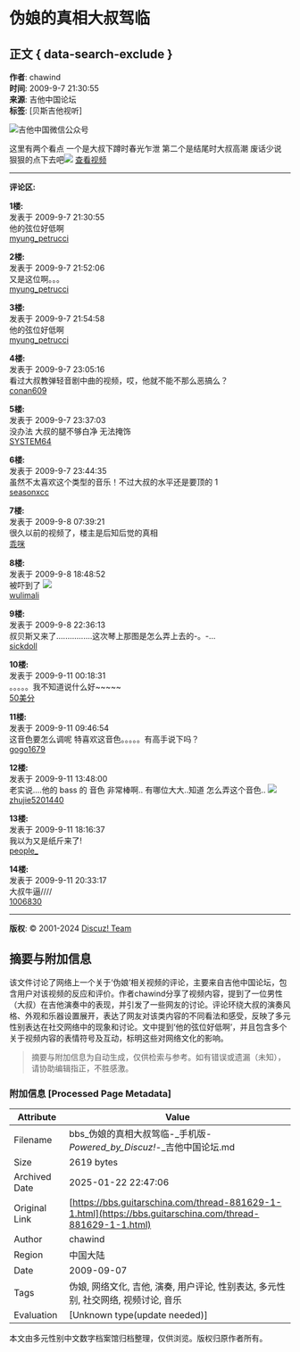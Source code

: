 # 伪娘的真相大叔驾临

## 正文 { data-search-exclude }


**作者**: chawind  
**时间**: 2009-9-7 21:30:55  
**来源**: 吉他中国论坛  
**标签**: [贝斯吉他视听]

![吉他中国微信公众号](https://www.guitarschina.com/1/gc8.jpg)

这里有两个看点 一个是大叔下蹲时春光乍泄 第二个是结尾时大叔高潮 废话少说 狠狠的点下去吧![](https://guitarschina.com/static/image/smiley/gc/em06.gif) [查看视频](http://v.youku.com/v_show/id_XNjMzMjQwNDg=.html)

---

**评论区:**

**1楼:**  
发表于 2009-9-7 21:30:55  
他的弦位好低啊  
[myung_petrucci](space-uid-989647.html)

**2楼:**  
发表于 2009-9-7 21:52:06  
又是这位啊。。。  
[myung_petrucci](space-uid-989647.html)

**3楼:**  
发表于 2009-9-7 21:54:58  
他的弦位好低啊  
[myung_petrucci](space-uid-989647.html)

**4楼:**  
发表于 2009-9-7 23:05:16  
看过大叔教弹轻音剧中曲的视频，哎，他就不能不那么恶搞么？  
[conan609](space-uid-970392.html)

**5楼:**  
发表于 2009-9-7 23:37:03  
没办法 大叔的腿不够白净 无法掩饰  
[SYSTEM64](space-uid-986002.html)

**6楼:**  
发表于 2009-9-7 23:44:35  
虽然不太喜欢这个类型的音乐！不过大叔的水平还是要顶的 1  
[seasonxcc](space-uid-400957.html)

**7楼:**  
发表于 2009-9-8 07:39:21  
很久以前的视频了，楼主是后知后觉的真相  
[乖咪](space-uid-1014377.html)

**8楼:**  
发表于 2009-9-8 18:48:52  
被吓到了 ![](https://guitarschina.com/static/image/smiley/gc/em31.gif)  
[wulimali](space-uid-350484.html)

**9楼:**  
发表于 2009-9-8 22:36:13  
叔贝斯又来了................这次琴上那图是怎么弄上去的-。-...  
[sickdoll](space-uid-291782.html)

**10楼:**  
发表于 2009-9-11 00:18:31  
。。。。。我不知道说什么好~~~~~  
[50美分](space-uid-454692.html)

**11楼:**  
发表于 2009-9-11 09:46:54  
这音色要怎么调呢 特喜欢这音色。。。。。有高手说下吗？  
[gogo1679](space-uid-993008.html)

**12楼:**  
发表于 2009-9-11 13:48:00  
老实说....他的 bass 的 音色 非常棒啊.. 有哪位大大..知道 怎么弄这个音色.. ![](https://guitarschina.com/static/image/smiley/gc/em19.gif)  
[zhujie5201440](space-uid-971291.html)

**13楼:**  
发表于 2009-9-11 18:16:37  
我以为又是纸斤来了!  
[people_](space-uid-1006830.html)

**14楼:**  
发表于 2009-9-11 20:33:17  
大叔牛逼////  
[1006830](space-uid-1006830.html)

---

**版权**: © 2001-2024 [Discuz! Team](https://code.dismall.com/)
<!-- tcd_original_link https://bbs.guitarschina.com/thread-881629-1-1.html -->


## 摘要与附加信息

<!-- tcd_abstract -->
该文件讨论了网络上一个关于‘伪娘’相关视频的评论，主要来自吉他中国论坛，包含用户对该视频的反应和评价。作者chawind分享了视频内容，提到了一位男性（大叔）在吉他演奏中的表现，并引发了一些网友的讨论。评论环绕大叔的演奏风格、外观和乐器设置展开，表达了网友对该类内容的不同看法和感受，反映了多元性别表达在社交网络中的现象和讨论。文中提到‘他的弦位好低啊’，并且包含多个关于视频内容的表情符号及互动，标明这些对网络文化的影响。
<!-- tcd_abstract_end -->

> 摘要与附加信息为自动生成，仅供检索与参考。如有错误或遗漏（未知），请协助编辑指正，不胜感激。

### 附加信息 [Processed Page Metadata]

| Attribute       | Value                                  |
|-----------------|----------------------------------------|
| Filename        | bbs_伪娘的真相大叔驾临-_手机版-_Powered_by_Discuz!_-_吉他中国论坛.md                             |
| Size            | 2619 bytes                           |
| Archived Date   | 2025-01-22 22:47:06                             |
| Original Link   | [https://bbs.guitarschina.com/thread-881629-1-1.html](https://bbs.guitarschina.com/thread-881629-1-1.html)                       |
| Author          | chawind                               |
| Region          | 中国大陆                               |
| Date            | 2009-09-07                                 |
| Tags            | 伪娘, 网络文化, 吉他, 演奏, 用户评论, 性别表达, 多元性别, 社交网络, 视频讨论, 音乐                                 |
| Evaluation            | [Unknown type(update needed)]                                 |
<!-- tcd_table_end -->

本文由多元性别中文数字档案馆归档整理，仅供浏览。版权归原作者所有。
